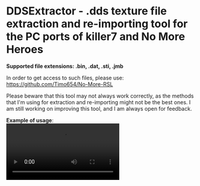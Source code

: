 # DDSExtractor - .dds texture file extraction and re-importing tool for the PC ports of killer7 and No More Heroes

**Supported file extensions: .bin, .dat, .sti, .jmb**

In order to get access to such files, please use: https://github.com/Timo654/No-More-RSL

Please beware that this tool may not always work correctly, as the methods that I'm using for extraction and re-importing might not be the best ones. 
I am still working on improving this tool, and I am always open for feedback.

**Example of usage**:
<br>
![example video](./EXAMPLE_OF_USAGE.mp4)